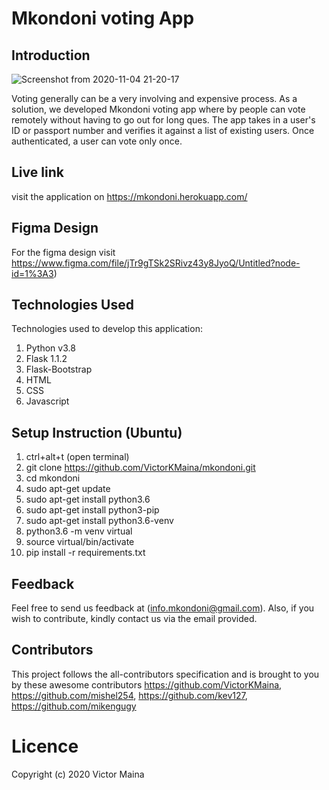 # Mkondoni voting App


## Introduction
![Screenshot from 2020-11-04 21-20-17](https://user-images.githubusercontent.com/51042819/98153774-c0259f80-1ee4-11eb-9f82-fda03a58c15e.png)

Voting generally can be a very involving and expensive process. As a solution, we developed Mkondoni voting app where by people can vote remotely without having to go out for long ques. The app takes in a user's ID or passport number and verifies it against a list of existing users. Once authenticated, a user can vote only once.


## Live link
visit the application on https://mkondoni.herokuapp.com/ 

## Figma Design
For the figma design visit https://www.figma.com/file/jTr9gTSk2SRivz43y8JyoQ/Untitled?node-id=1%3A3)

## Technologies Used

Technologies used to develop this application:

1. Python v3.8
2. Flask 1.1.2
3. Flask-Bootstrap
4. HTML 
5. CSS
6. Javascript

## Setup Instruction (Ubuntu)

1. ctrl+alt+t (open terminal)
2. git clone https://github.com/VictorKMaina/mkondoni.git
3. cd mkondoni 
4. sudo apt-get update
5. sudo apt-get install python3.6
6. sudo apt-get install python3-pip
7. sudo apt-get install python3.6-venv
8. python3.6 -m venv virtual
9. source virtual/bin/activate
10. pip install -r requirements.txt

## Feedback
Feel free to send us feedback at (info.mkondoni@gmail.com). Also, if you wish to contribute, kindly contact us via the email provided.


## Contributors
This project follows the all-contributors specification and is brought to you by these awesome contributors https://github.com/VictorKMaina, https://github.com/mishel254, https://github.com/kev127,
https://github.com/mikengugy


# Licence

Copyright (c) 2020 Victor Maina



